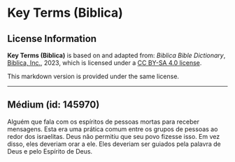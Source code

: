 # Key Terms (Biblica)

## License Information

**Key Terms (Biblica)** is based on and adapted from: _Biblica Bible Dictionary_, [Biblica, Inc.](https://www.biblica.com/), 2023, which is licensed under a [CC BY-SA 4.0 license](https://creativecommons.org/licenses/by-sa/4.0/legalcode.en).

This markdown version is provided under the same license.



--------------------------------

## Médium (id: 145970)

Alguém que fala com os espíritos de pessoas mortas para receber mensagens. Esta era uma prática comum entre os grupos de pessoas ao redor dos israelitas. Deus não permitiu que seu povo fizesse isso. Em vez disso, eles deveriam orar a ele. Eles deveriam ser guiados pela palavra de Deus e pelo Espírito de Deus.


